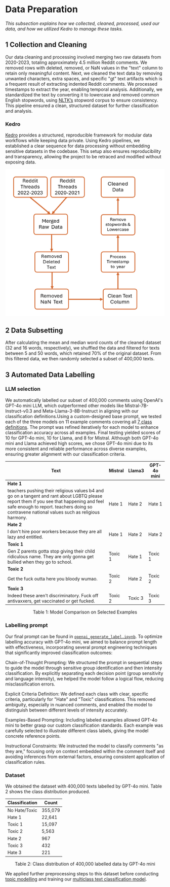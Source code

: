 # Data Preparation

<!-- _In this subsection, you should provide a clear and detailed explanation of how your data is collected, processed, and used. Some specific parts you should explain are:_

- _Collection: What datasets did you use and how are they collected?_
- _Cleaning: How did you clean the data? How did you treat outliers or missing values?_
- _Features: What feature engineering did you do? Was anything dropped?_
- _Splitting: How did you split the data between training and test sets?_ -->

_This subsection explains how we collected, cleaned, processed, used our data, and how we utilized Kedro to manage these tasks._

## 1 Collection and Cleaning

Our data cleaning and processing involved merging two raw datasets from 2020-2023, totaling approximately 4.5 million Reddit comments. We removed rows with deleted, removed, or NaN values in the "text" column to retain only meaningful content. Next, we cleaned the text data by removing unwanted characters, extra spaces, and specific "gt" text artifacts which is a frequent result of extracting indented Reddit comments. We processed timestamps to extract the year, enabling temporal analysis. Additionally, we standardized the text by converting it to lowercase and removed common English stopwords, using [NLTK’s](https://github.com/nltk/nltk/wiki/FAQ) stopword corpus to ensure consistency. This pipeline ensured a clean, structured dataset for further classification and analysis.

### Kedro

[Kedro](https://kedro.org/) provides a structured, reproducible framework for modular data workflows while keeping data private. Using Kedro pipelines, we established a clear sequence for data processing without embedding sensitive datasets in the codebase. This setup also ensures reproducibility and transparency, allowing the project to be retraced and modified without exposing data.

![Kedro pipeline image](technical-report/docs/home/technical_report/images/kedroViz.png)

## 2 Data Subsetting

After calculating the mean and median word counts of the cleaned dataset (32 and 16 words, respectively), we shuffled the data and filtered for texts between 5 and 50 words, which retained 70% of the original dataset. From this filtered data, we then randomly selected a subset of 400,000 texts.

## 3 Automated Data Labelling

### LLM selection

We automatically labelled our subset of 400,000 comments using OpenAI's GPT-4o mini LLM, which outperformed other models like Mistral-7B-Instruct-v0.3 and Meta-Llama-3-8B-Instruct in aligning with our classification definitions.Using a custom-designed base prompt, we tested each of the three models on 11 example comments covering all [7 class definitions](../../methodology/methodology.md#2----class-definitions). The prompt was refined iteratively for each model to enhance classification accuracy across all examples. Final testing yielded scores of 10 for GPT-4o mini, 10 for Llama, and 8 for Mistral. Although both GPT-4o mini and Llama achieved high scores, we chose GPT-4o mini due to its more consistent and reliable performance across diverse examples, ensuring greater alignment with our classification criteria.

| Text                                                                                                                                                                                                                                     | Mistral | Llama3  | GPT-4o mini |
| ---------------------------------------------------------------------------------------------------------------------------------------------------------------------------------------------------------------------------------------- | ------- | ------- | ----------- |
| **Hate 1**                                                                                                                                                                                                                               |         |         |             |
| teachers pushing their religious values b4 and go on a tangent and rant about LGBTQ please report them if you see that happening and feel safe enough to report. teachers doing so contravene national values such as religious harmony. | Hate 1  | Hate 2  | Hate 1      |
| **Hate 2**                                                                                                                                                                                                                               |         |         |             |
| I don't hire poor workers because they are all lazy and entitled.                                                                                                                                                                        | Hate 1  | Hate 2  | Hate 2      |
| **Toxic 1**                                                                                                                                                                                                                              |         |         |             |
| Gen Z parents gotta stop giving their child ridiculous name. They are only gonna get bullied when they go to school.                                                                                                                     | Toxic 1 | Hate 1  | Toxic 1     |
| **Toxic 2**                                                                                                                                                                                                                              |         |         |             |
| Get the fuck outta here you bloody wumao.                                                                                                                                                                                                | Toxic 2 | Hate 2  | Toxic 2     |
| **Toxic 3**                                                                                                                                                                                                                              |         |         |             |
| Indeed these aren't discriminatory. Fuck off antivaxxers, get vaccinated or get fucked.                                                                                                                                                  | Toxic 2 | Toxic 3 | Toxic 3     |

<div align="center">

Table 1: Model Comparison on Selected Examples

</div>

### Labelling prompt

Our final prompt can be found in [`openai_generate_label.ipynb`](../../../../../../data-generation/openai/openai_generate_label.ipynb). To optimize labelling accuracy with GPT-4o mini, we aimed to balance prompt length with effectiveness, incorporating several prompt engineering techniques that significantly improved classification outcomes:

Chain-of-Thought Prompting: We structured the prompt in sequential steps to guide the model through sensitive group identification and then intensity classification. By explicitly separating each decision point (group sensitivity and language intensity), we helped the model follow a logical flow, reducing misclassification errors.

Explicit Criteria Definition: We defined each class with clear, specific criteria, particularly for "Hate" and "Toxic" classifications. This removed ambiguity, especially in nuanced comments, and enabled the model to distinguish between different levels of intensity accurately.

Examples-Based Prompting: Including labeled examples allowed GPT-4o mini to better grasp our custom classification standards. Each example was carefully selected to illustrate different class labels, giving the model concrete reference points.

Instructional Constraints: We instructed the model to classify comments "as they are," focusing only on context embedded within the comment itself and avoiding inferences from external factors, ensuring consistent application of classification rules.

### Dataset

We obtained the dataset with 400,000 texts labelled by GPT-4o mini. Table 2 shows the class distribution produced.

| Classification | Count   |
| -------------- | ------- |
| No Hate/Toxic  | 355,079 |
| Hate 1         | 22,641  |
| Toxic 1        | 15,097  |
| Toxic 2        | 5,563   |
| Hate 2         | 967     |
| Toxic 3        | 432     |
| Hate 3         | 221     |

<div align="center">

Table 2: Class distribution of 400,000 labelled data by GPT-4o mini

</div>

We applied further preprocessing steps to this dataset before conducting [topic modelling](../modelling/model2.md) and training our [multiclass text classification model](..//modelling/model1.md).
